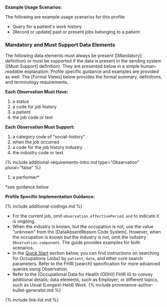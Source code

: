 

**Example Usage Scenarios:**

The following are example usage scenarios for this profile:

- Query for a patient's work history
- [Record or update] past or present jobs belonging to a patient

### Mandatory and Must Support Data Elements

The following data elements must always be present ([Mandatory] definition) or must be supported if the data is present in the sending system ([Must Support] definition). They are presented below in a simple human-readable explanation. Profile specific guidance and examples are provided as well. The [Formal Views] below provides the formal summary, definitions, and terminology requirements.

**Each Observation Must Have:**

1. a status
2. a code for job history
3. a patient
5. the job code or text 

**Each Observation Must Support:**

1. a category code of "social-history"
2. when the job occurred
3. a code for the job history industry
4. the industry code or text

<div class="bg-success" markdown="1">

{% include additional-requirements-intro.md type="Observation" plural="false" %}

1. a performer*
</div><!-- new-content -->

*see guidance below

**Profile Specific Implementation Guidance:**


{% include additional-codings.md %}
- For the current job, omit `observation.effectivePeriod.end` to indicate it is ongoing.
- When the industry is known, but the occupation is not,  use the value "unknown" from the [DataAbsentReason Code System]. However, when the occupation is known but the industry is not, omit the industry `Observation.component`. The guide provides examples for both scenarios.
- In the [Quick Start](#notes) section below, you can find instructions on searching for Occupations (Jobs) by `patient`, `date`, and other core search parameters. Refer to the FHIR [search] specification for more advanced queries using Observation.
- Refer to the [Occupational Data for Health (ODH)] FHIR IG  to convey additional details; data elements, such as Employer; or different topics, such as Usual (Longest-Held) Work.
{% include provenance-author-bullet-generator.md %}


{% include link-list.md %}
